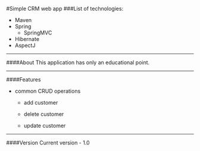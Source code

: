 #Simple CRM web app
###List of technologies:
- Maven
- Spring
    - SpringMVC
- Hibernate
- AspectJ

____
####About
This application has only an educational point.

____
####Features
- common CRUD operations
   - add customer
   
   - delete customer
   
   - update customer
   
____
####Version
Current version - 1.0